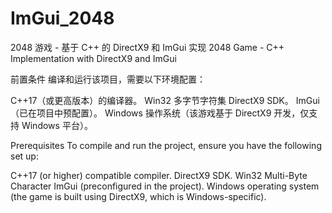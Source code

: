 # ImGui_2048
 2048 游戏 - 基于 C++ 的 DirectX9 和 ImGui 实现
 2048 Game - C++ Implementation with DirectX9 and ImGui

 前置条件
编译和运行该项目，需要以下环境配置：

C++17（或更高版本）的编译器。
Win32 多字节字符集
DirectX9 SDK。
ImGui（已在项目中预配置）。
Windows 操作系统（该游戏基于 DirectX9 开发，仅支持 Windows 平台）。


Prerequisites
To compile and run the project, ensure you have the following set up:

C++17 (or higher) compatible compiler.
DirectX9 SDK.
Win32  Multi-Byte Character
ImGui (preconfigured in the project).
Windows operating system (the game is built using DirectX9, which is Windows-specific).
